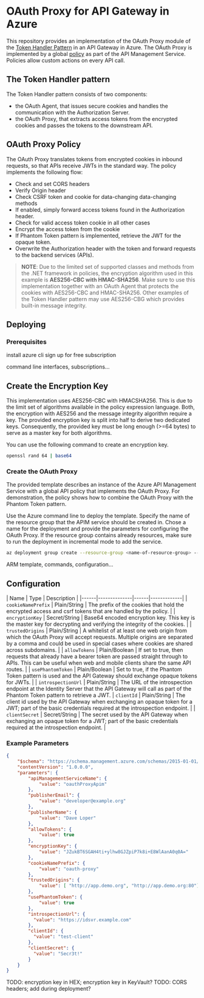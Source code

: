 # OAuth Proxy for API Gateway in Azure
This repository provides an implementation of the OAuth Proxy module of the [Token Handler Pattern](https://curity.io/resources/learn/the-token-handler-pattern/) in an API Gateway in Azure. The OAuth Proxy is implemented by a global [policy](https://docs.microsoft.com/en-us/azure/api-management/api-management-howto-policies) as part of the API Management Service. Policies allow custom actions on every API call.

## The Token Handler pattern
The Token Handler pattern consists of two components:

* the OAuth Agent, that issues secure cookies and handles the communication with the Authorization Server.
* the OAuth Proxy, that extracts access tokens from the encrypted cookies and passes the tokens to the downstream API.

## OAuth Proxy Policy
The OAuth Proxy translates tokens from encrypted cookies in inbound requests, so that APIs receive JWTs in the standard way.
The policy implements the following flow:

* Check and set CORS headers
* Verify Origin header
* Check CSRF token and cookie for data-changing data-changing methods
* If enabled, simply forward access tokens found in the Authorization header.
* Check for valid access token cookie in all other cases
* Encrypt the access token from the cookie
* If Phantom Token pattern is implemented, retrieve the JWT for the opaque token.
* Overwrite the Authorization header with the token and forward requests to the backend services (APIs).

> **NOTE**: Due to the limited set of supported classes and methods from the .NET framework in policies, the encryption algorithm used in this example is **AES256-CBC with HMAC-SHA256**. Make sure to use this implementation together with an OAuth Agent that protects the cookies with AES256-CBC and HMAC-SHA256. Other examples of the Token Handler pattern may use AES256-CBG which provides built-in message integrity.

## Deploying

### Prerequisites
install azure cli
sign up for free subscription

command line interfaces, subscriptions...

## Create the Encryption Key
This implementation uses AES256-CBC with HMACSHA256. This is due to the limit set of algorithms available in the policy expression language. Both, the encryption with AES256 and the message integrity algorithm require a key. The provided encryption key is split into half to derive two dedicated keys. Consequently, the provided key must be long enough (>=64 bytes) to serve as a master key for both algorithms.

You can use the following command to create an encryption key.
```bash
openssl rand 64 | base64
```

### Create the OAuth Proxy
The provided template describes an instance of the Azure API Management Service with a global API policy that implements the OAuth Proxy. For demonstration, the policy shows how to combine the OAuth Proxy with the Phantom Token pattern.

Use the Azure command line to deploy the template. Specify the name of the resource group that the APIM service should be created in. Chose a name for the deployment and provide the parameters for configuring the OAuth Proxy. If the resource group contains already resources, make sure to run the deployment in incremental mode to add the service.

```bash
az deployment group create --resource-group <name-of-resource-group> --template-file arm-template/oauth-proxy-template.json --name <name-of-the-deployment> --parameters @arm-template/example-parameters.json --mode incremental
```

ARM template, commands, configuration...

## Configuration
| Name | Type | Description |
|------|--------------|------|-------------|
| `cookieNamePrefix` |  Plain/String | The prefix of the cookies that hold the encrypted access and csrf tokens that are handled by the policy. |
| `encryptionKey` | Secret/String | Base64 encoded encryption key. This key is the master key for decrypting and verifying the integrity of the cookies. |
| `trustedOrigins` | Plain/String | A whitelist of at least one web origin from which the OAuth Proxy will accept requests. Multiple origins are separated by a comma and could be used in special cases where cookies are shared across subdomains. |
| `allowTokens` | Plain/Boolean | If set to true, then requests that already have a bearer token are passed straight through to APIs. This can be useful when web and mobile clients share the same API routes. |
| `usePhantomToken` | Plain/Boolean | Set to true, if the Phantom Token pattern is used and the API Gateway should exchange opaque tokens for JWTs. |
| `introspectionUrl` | Plain/String | The URL of the introspection endpoint at the Identity Server that the API Gateway will call as part of the Phantom Token pattern to retrieve a JWT.
| `clientId` | Plain/String | The client id used by the API Gateway when exchanging an opaque token for a JWT; part of the basic credentials required at the introspection endpoint. |
| `clientSecret` | Secret/String | The secret used by the API Gateway when exchanging an opaque token for a JWT; part of the basic credentials required at the introspection endpoint. |

### Example Parameters
```json
{
    "$schema": "https://schema.management.azure.com/schemas/2015-01-01/deploymentParameters.json#",
    "contentVersion": "1.0.0.0",
    "parameters": {
        "apiManagementServiceName": {
            "value": "oauthProxyApim"
        },
        "publisherEmail": {
            "value": "developer@example.org"
        },
        "publisherName": {
            "value": "Dave Loper"
        },
        "allowTokens": {
            "value": true
        },
        "encryptionKey": {
            "value": "JZukBT6SGAH4ti+ylhw8GJZpiP7k8i+E8WlAanA0q0A="
        },
        "cookieNamePrefix": {
            "value": "oauth-proxy"
        },
        "trustedOrigins": {
            "value": [ "http://app.demo.org", "http://app.demo.org:80"]
        },
        "usePhantomToken": {
            "value": true
        },
        "introspectionUrl": {
          "value": "https://idsvr.example.com"
        },
        "clientId": {
          "value": "test-client"
        },
        "clientSecret": {
          "value": "Secr3t!"
        }
    }
}
```
TODO: encryption key in HEX; encryption key in KeyVault?
TODO: CORS headers; add during deployment?
